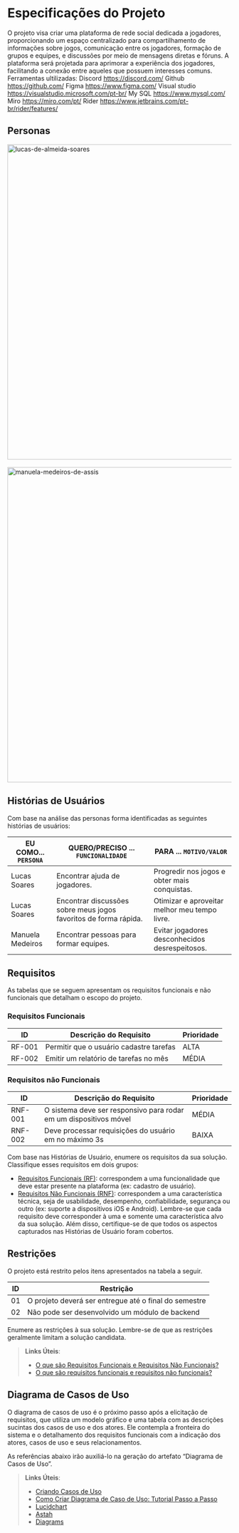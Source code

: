 # Especificações do Projeto
O projeto visa criar uma plataforma de rede social dedicada a jogadores, proporcionando um espaço centralizado para compartilhamento de informações sobre jogos, comunicação entre os jogadores, formação de grupos e equipes, e discussões por meio de mensagens diretas e fóruns. A plataforma será projetada para aprimorar a experiência dos jogadores, facilitando a conexão entre aqueles que possuem interesses comuns.
Ferramentas ultilizadas:
Discord 
https://discord.com/
Github
https://github.com/
Figma
https://www.figma.com/
Visual studio 
https://visualstudio.microsoft.com/pt-br/
My SQL
https://www.mysql.com/
Miro 
https://miro.com/pt/
Rider
https://www.jetbrains.com/pt-br/rider/features/

## Personas

<img width="708" alt="lucas-de-almeida-soares" src="https://github.com/ICEI-PUC-Minas-PMV-ADS/pmv-ads-2023-2-e2-proj-int-t2-rede-social/assets/89418479/e538cb06-6c41-47b7-b340-9e1c762552bb">
</br>
</br>
<img width="708" alt="manuela-medeiros-de-assis" src="https://github.com/ICEI-PUC-Minas-PMV-ADS/pmv-ads-2023-2-e2-proj-int-t2-rede-social/assets/89418479/03400730-9b22-49ac-975e-54e81b970eaa">

## Histórias de Usuários

Com base na análise das personas forma identificadas as seguintes histórias de usuários:

|EU COMO... `PERSONA`| QUERO/PRECISO ... `FUNCIONALIDADE` |PARA ... `MOTIVO/VALOR`                 |
|--------------------|------------------------------------|----------------------------------------|
|Lucas Soares  | Encontrar ajuda de jogadores.  | Progredir nos jogos e obter mais conquistas.  |
|Lucas Soares  | Encontrar discussões sobre meus jogos favoritos de forma rápida. | Otimizar e aproveitar melhor meu tempo livre.  |
|Manuela Medeiros |Encontrar pessoas para formar equipes. |Evitar jogadores desconhecidos desrespeitosos.  |

## Requisitos

As tabelas que se seguem apresentam os requisitos funcionais e não funcionais que detalham o escopo do projeto.

### Requisitos Funcionais

|ID    | Descrição do Requisito  | Prioridade |
|------|-----------------------------------------|----|
|RF-001| Permitir que o usuário cadastre tarefas | ALTA | 
|RF-002| Emitir um relatório de tarefas no mês   | MÉDIA |

### Requisitos não Funcionais

|ID     | Descrição do Requisito  |Prioridade |
|-------|-------------------------|----|
|RNF-001| O sistema deve ser responsivo para rodar em um dispositivos móvel | MÉDIA | 
|RNF-002| Deve processar requisições do usuário em no máximo 3s |  BAIXA | 

Com base nas Histórias de Usuário, enumere os requisitos da sua solução. Classifique esses requisitos em dois grupos:

- [Requisitos Funcionais
 (RF)](https://pt.wikipedia.org/wiki/Requisito_funcional):
 correspondem a uma funcionalidade que deve estar presente na
  plataforma (ex: cadastro de usuário).
- [Requisitos Não Funcionais
  (RNF)](https://pt.wikipedia.org/wiki/Requisito_n%C3%A3o_funcional):
  correspondem a uma característica técnica, seja de usabilidade,
  desempenho, confiabilidade, segurança ou outro (ex: suporte a
  dispositivos iOS e Android).
Lembre-se que cada requisito deve corresponder à uma e somente uma
característica alvo da sua solução. Além disso, certifique-se de que
todos os aspectos capturados nas Histórias de Usuário foram cobertos.

## Restrições

O projeto está restrito pelos itens apresentados na tabela a seguir.

|ID| Restrição                                             |
|--|-------------------------------------------------------|
|01| O projeto deverá ser entregue até o final do semestre |
|02| Não pode ser desenvolvido um módulo de backend        |


Enumere as restrições à sua solução. Lembre-se de que as restrições geralmente limitam a solução candidata.

> **Links Úteis**:
> - [O que são Requisitos Funcionais e Requisitos Não Funcionais?](https://codificar.com.br/requisitos-funcionais-nao-funcionais/)
> - [O que são requisitos funcionais e requisitos não funcionais?](https://analisederequisitos.com.br/requisitos-funcionais-e-requisitos-nao-funcionais-o-que-sao/)

## Diagrama de Casos de Uso

O diagrama de casos de uso é o próximo passo após a elicitação de requisitos, que utiliza um modelo gráfico e uma tabela com as descrições sucintas dos casos de uso e dos atores. Ele contempla a fronteira do sistema e o detalhamento dos requisitos funcionais com a indicação dos atores, casos de uso e seus relacionamentos. 

As referências abaixo irão auxiliá-lo na geração do artefato “Diagrama de Casos de Uso”.

> **Links Úteis**:
> - [Criando Casos de Uso](https://www.ibm.com/docs/pt-br/elm/6.0?topic=requirements-creating-use-cases)
> - [Como Criar Diagrama de Caso de Uso: Tutorial Passo a Passo](https://gitmind.com/pt/fazer-diagrama-de-caso-uso.html/)
> - [Lucidchart](https://www.lucidchart.com/)
> - [Astah](https://astah.net/)
> - [Diagrams](https://app.diagrams.net/)
